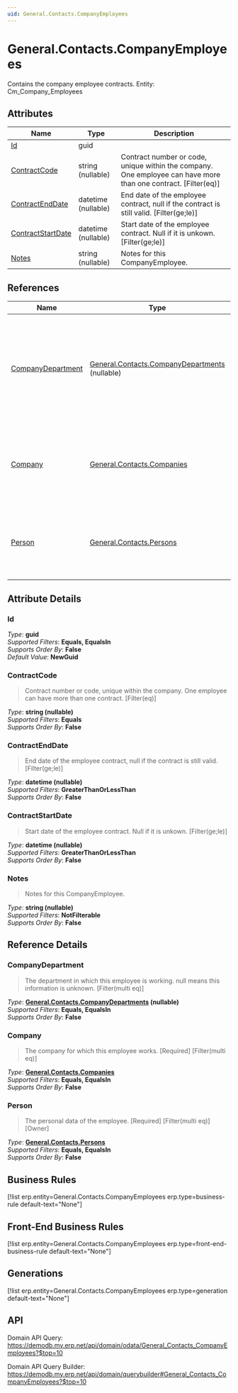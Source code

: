 ```yaml
---
uid: General.Contacts.CompanyEmployees
---
```

# General.Contacts.CompanyEmployees

Contains the company employee contracts. Entity: Cm_Company_Employees

## Attributes

| Name | Type | Description |
| ---- | ---- | --- |
| [Id](General.Contacts.CompanyEmployees.md#Id) | guid |  
| [ContractCode](General.Contacts.CompanyEmployees.md#ContractCode) | string (nullable) | Contract number or code, unique within the company. One employee can have more than one contract. [Filter(eq)] 
| [ContractEndDate](General.Contacts.CompanyEmployees.md#ContractEndDate) | datetime (nullable) | End date of the employee contract, null if the contract is still valid. [Filter(ge;le)] 
| [ContractStartDate](General.Contacts.CompanyEmployees.md#ContractStartDate) | datetime (nullable) | Start date of the employee contract. Null if it is unkown. [Filter(ge;le)] 
| [Notes](General.Contacts.CompanyEmployees.md#Notes) | string (nullable) | Notes for this CompanyEmployee. 

## References

| Name | Type | Description |
| ---- | ---- | --- |
| [CompanyDepartment](General.Contacts.CompanyEmployees.md#CompanyDepartment) | [General.Contacts.CompanyDepartments](General.Contacts.CompanyDepartments.md) (nullable) | The department in which this employee is working. null means this information is unknown. [Filter(multi eq)] |
| [Company](General.Contacts.CompanyEmployees.md#Company) | [General.Contacts.Companies](General.Contacts.Companies.md) | The company for which this employee works. [Required] [Filter(multi eq)] |
| [Person](General.Contacts.CompanyEmployees.md#Person) | [General.Contacts.Persons](General.Contacts.Persons.md) | The personal data of the employee. [Required] [Filter(multi eq)] [Owner] |


## Attribute Details

### Id

_Type_: **guid**  
_Supported Filters_: **Equals, EqualsIn**  
_Supports Order By_: **False**  
_Default Value_: **NewGuid**  

### ContractCode

> Contract number or code, unique within the company. One employee can have more than one contract. [Filter(eq)]

_Type_: **string (nullable)**  
_Supported Filters_: **Equals**  
_Supports Order By_: **False**  

### ContractEndDate

> End date of the employee contract, null if the contract is still valid. [Filter(ge;le)]

_Type_: **datetime (nullable)**  
_Supported Filters_: **GreaterThanOrLessThan**  
_Supports Order By_: **False**  

### ContractStartDate

> Start date of the employee contract. Null if it is unkown. [Filter(ge;le)]

_Type_: **datetime (nullable)**  
_Supported Filters_: **GreaterThanOrLessThan**  
_Supports Order By_: **False**  

### Notes

> Notes for this CompanyEmployee.

_Type_: **string (nullable)**  
_Supported Filters_: **NotFilterable**  
_Supports Order By_: **False**  


## Reference Details

### CompanyDepartment

> The department in which this employee is working. null means this information is unknown. [Filter(multi eq)]

_Type_: **[General.Contacts.CompanyDepartments](General.Contacts.CompanyDepartments.md) (nullable)**  
_Supported Filters_: **Equals, EqualsIn**  
_Supports Order By_: **False**  

### Company

> The company for which this employee works. [Required] [Filter(multi eq)]

_Type_: **[General.Contacts.Companies](General.Contacts.Companies.md)**  
_Supported Filters_: **Equals, EqualsIn**  
_Supports Order By_: **False**  

### Person

> The personal data of the employee. [Required] [Filter(multi eq)] [Owner]

_Type_: **[General.Contacts.Persons](General.Contacts.Persons.md)**  
_Supported Filters_: **Equals, EqualsIn**  
_Supports Order By_: **False**  



## Business Rules

[!list erp.entity=General.Contacts.CompanyEmployees erp.type=business-rule default-text="None"]

## Front-End Business Rules

[!list erp.entity=General.Contacts.CompanyEmployees erp.type=front-end-business-rule default-text="None"]

## Generations

[!list erp.entity=General.Contacts.CompanyEmployees erp.type=generation default-text="None"]

## API

Domain API Query:
<https://demodb.my.erp.net/api/domain/odata/General_Contacts_CompanyEmployees?$top=10>

Domain API Query Builder:
<https://demodb.my.erp.net/api/domain/querybuilder#General_Contacts_CompanyEmployees?$top=10>


